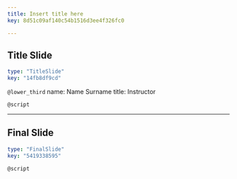 ```yaml
---
title: Insert title here
key: 8d51c09af140c54b1516d3ee4f326fc0

---
```

## Title Slide

```yaml
type: "TitleSlide"
key: "14fb8df9cd"
```

`@lower_third`
name: Name Surname
title: Instructor


`@script`



---
## Final Slide

```yaml
type: "FinalSlide"
key: "5419338595"
```

`@script`


